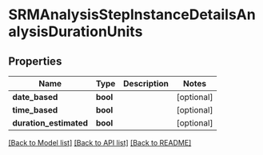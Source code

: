 # SRMAnalysisStepInstanceDetailsAnalysisDurationUnits

## Properties
Name | Type | Description | Notes
------------ | ------------- | ------------- | -------------
**date_based** | **bool** |  | [optional] 
**time_based** | **bool** |  | [optional] 
**duration_estimated** | **bool** |  | [optional] 

[[Back to Model list]](../README.md#documentation-for-models) [[Back to API list]](../README.md#documentation-for-api-endpoints) [[Back to README]](../README.md)

